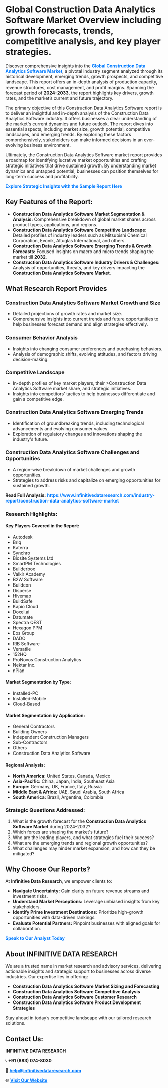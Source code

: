 <h1>Global Construction Data Analytics Software Market Overview including growth forecasts, trends, competitive analysis, and key player strategies.</h1>
<p>
Discover comprehensive insights into the 
<a href="https://www.infinitivedataresearch.com/industry-report/construction-data-analytics-software-market" rel="dofollow" style="color: #007BFF; text-decoration: none;"><strong>Global Construction Data Analytics Software Market</strong></a>, a pivotal industry segment analyzed through its historical development, emerging trends, growth prospects, and competitive landscape. This report offers an in-depth analysis of production capacity, revenue structures, cost management, and profit margins. Spanning the forecast period of <strong>2024–2033</strong>, the report highlights key drivers, growth rates, and the market’s current and future trajectory.
</p>
<p>
The primary objective of this Construction Data Analytics Software report is to deliver an insightful and in-depth analysis of the Construction Data Analytics Software industry. It offers businesses a clear understanding of the market's current dynamics and future outlook. The report dives into essential aspects, including market size, growth potential, competitive landscapes, and emerging trends. By exploring these factors comprehensively, stakeholders can make informed decisions in an ever-evolving business environment.
</p>
<p>
Ultimately, the Construction Data Analytics Software market report provides a roadmap for identifying lucrative market opportunities and crafting strategic initiatives that drive sustained growth. By understanding market dynamics and untapped potential, businesses can position themselves for long-term success and profitability.
</p>
<p>
<a href="https://www.infinitivedataresearch.com/request-sample/reportId=102381" style="color: #007BFF; text-decoration: none;"><strong>Explore Strategic Insights with the Sample Report Here</strong></a>
</p>

<h2>Key Features of the Report:</h2>
<ul>
<li><strong>Construction Data Analytics Software Market Segmentation & Analysis:</strong> Comprehensive breakdown of global market shares across product types, applications, and regions.</li>
<li><strong>Construction Data Analytics Software Competitive Landscape:</strong> Detailed profiles of industry leaders such as Mitsubishi Chemical Corporation, Evonik, Altuglas International, and others.</li>
<li><strong>Construction Data Analytics Software Emerging Trends & Growth Forecasts:</strong> Focused insights on macro and micro trends shaping the market till <strong>2032</strong>.</li>
<li><strong>Construction Data Analytics Software Industry Drivers & Challenges:</strong> Analysis of opportunities, threats, and key drivers impacting the <strong>Construction Data Analytics Software Market</strong>.</li>
</ul>

<h2>What Research Report Provides</h2>
<h3>Construction Data Analytics Software Market Growth and Size</h3>
<ul>
<li>Detailed projections of growth rates and market size.</li>
<li>Comprehensive insights into current trends and future opportunities to help businesses forecast demand and align strategies effectively.</li>
</ul>

<h3>Consumer Behavior Analysis</h3>
<ul>
<li>Insights into changing consumer preferences and purchasing behaviors.</li>
<li>Analysis of demographic shifts, evolving attitudes, and factors driving decision-making.</li>
</ul>

<h3>Competitive Landscape</h3>
<ul>
<li>In-depth profiles of key market players, their >Construction Data Analytics Software market share, and strategic initiatives.</li>
<li>Insights into competitors' tactics to help businesses differentiate and gain a competitive edge.</li>
</ul>

<h3>Construction Data Analytics Software Emerging Trends</h3>
<ul>
<li>Identification of groundbreaking trends, including technological advancements and evolving consumer values.</li>
<li>Exploration of regulatory changes and innovations shaping the industry's future.</li>
</ul>

<h3>Construction Data Analytics Software Challenges and Opportunities</h3>
<ul>
<li>A region-wise breakdown of market challenges and growth opportunities.</li>
<li>Strategies to address risks and capitalize on emerging opportunities for sustained growth.</li>
</ul>
<p><strong>Read Full Analysis:</strong> <a href="https://www.infinitivedataresearch.com/industry-report/construction-data-analytics-software-market" rel="dofollow" style="color: #007BFF; text-decoration: none;"><strong>https://www.infinitivedataresearch.com/industry-report/construction-data-analytics-software-market</strong></a></p>
<h3>Research Highlights:</h3>
<h4>Key Players Covered in the Report:</h4>
<ul><li>Autodesk</li><li>Briq</li><li>Katerra</li><li>Synchro</li><li>Biosite Systems Ltd</li><li>SmartPM Technologies</li><li>Builderbox</li><li>Valkir Academy</li><li>B2W Software</li><li>Buildcon</li><li>Disperse</li><li>Hivemap</li><li>BuildSafe</li><li>Kapio Cloud</li><li>Doxel.ai</li><li>Datumate</li><li>Spectra QEST</li><li>Hexagon PPM</li><li>Eos Group</li><li>DADO</li><li>RIB Software</li><li>Versatile</li><li>152HQ</li><li>ProNovos Construction Analytics</li><li>Nektar Inc.</li><li>nPlan</li></ul>
<h4>Market Segmentation by Type:</h4>
<ul><li>Installed-PC</li><li>Installed-Mobile</li><li>Cloud-Based</li></ul>
<h4>Market Segmentation by Application:</h4>
<ul><li>General Contractors</li><li>Building Owners</li><li>Independent Construction Managers</li><li>Sub-Contractors</li><li>Others</li><li>Construction Data Analytics Software</li></ul>

<h4>Regional Analysis:</h4>
<ul>
<li><strong>North America:</strong> United States, Canada, Mexico</li>
<li><strong>Asia-Pacific:</strong> China, Japan, India, Southeast Asia</li>
<li><strong>Europe:</strong> Germany, UK, France, Italy, Russia</li>
<li><strong>Middle East & Africa:</strong> UAE, Saudi Arabia, South Africa</li>
<li><strong>South America:</strong> Brazil, Argentina, Colombia</li>
</ul>

<h3>Strategic Questions Addressed:</h3>
<ol>
<li>What is the growth forecast for the <strong>Construction Data Analytics Software Market</strong> during 2024–2032?</li>
<li>Which forces are shaping the market's future?</li>
<li>Who are the leading players, and what strategies fuel their success?</li>
<li>What are the emerging trends and regional growth opportunities?</li>
<li>What challenges may hinder market expansion, and how can they be mitigated?</li>
</ol>

<h2>Why Choose Our Reports?</h2>
<p>At <strong>Infinitive Data Research</strong>, we empower clients to:</p>
<ul>
<li><strong>Navigate Uncertainty:</strong> Gain clarity on future revenue streams and investment risks.</li>
<li><strong>Understand Market Perceptions:</strong> Leverage unbiased insights from key stakeholders.</li>
<li><strong>Identify Prime Investment Destinations:</strong> Prioritize high-growth opportunities with data-driven rankings.</li>
<li><strong>Evaluate Potential Partners:</strong> Pinpoint businesses with aligned goals for collaboration.</li>
</ul>
<p><a href="https://www.infinitivedataresearch.com/industry-report/construction-data-analytics-software-market" rel="dofollow" style="color: #007BFF; text-decoration: none;"><strong>Speak to Our Analyst Today</strong></a></p>

<h2>About INFINITIVE DATA RESEARCH</h2>
<p>We are a trusted name in market research and advisory services, delivering actionable insights and strategic support to businesses across diverse industries. Our expertise lies in offering:</p>
<ul>
<li><strong>Construction Data Analytics Software Market Sizing and Forecasting</strong></li>
<li><strong>Construction Data Analytics Software Competitive Analysis</strong></li>
<li><strong>Construction Data Analytics Software Customer Research</strong></li>
<li><strong>Construction Data Analytics Software Product Development Strategies</strong></li>
</ul>
<p>Stay ahead in today’s competitive landscape with our tailored research solutions.</p>

<h2>Contact Us:</h2>
<p><strong>INFINITIVE DATA RESEARCH</strong></p>
<p>📞 <strong>+91 (883) 074-8030</strong></p>
<p>📧 <strong><a href="mailto:help@infinitivedataresearch.com" style="color: #007BFF;">help@infinitivedataresearch.com</a></strong></p>
<p>🌐 <strong><a href="https://www.infinitivedataresearch.com" rel="dofollow" style="color: #007BFF;">Visit Our Website</a></strong></p>